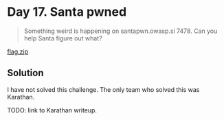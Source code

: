 # Day 17. Santa pwned

> Something weird is happening on santapwn.owasp.si 7478. Can you help Santa figure out what?

[flag.zip](./flag.zip)

## Solution

I have not solved this challenge. The only team who solved this was Karathan.

TODO: link to Karathan writeup.
